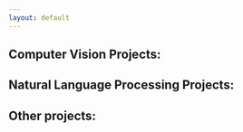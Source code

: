```yaml
---
layout: default
---
```


## Computer Vision Projects:

<!-- * [Comparative Analysis between YOLO complex 3 and YOLO 3](https://github.com/Ahmed-Mohsen-7/YOLO-Comparative-Analysis)

* [Human Iris Detection using convolution Neural Network (CNN)](https://github.com/Ahmed-Mohsen-7/Human-Iris-Detection) -->

## Natural Language Processing Projects:

<!--
* [Applying Incremental Convex Free Space to Optimization Based Motion Planners](https://github.com/Ahmed-Mohsen-7/faster)

* [Static Stability For a Walking Robot Using Optimization Techniques](https://github.com/Ahmed-Mohsen-7/Static-Stability-for-a-walking-robot)

* [Design And Control Of Swarm Of Autonomous Mobile Industrial Robots (Bachelor Thesis)](https://github.com/Ahmed-Mohsen-7/Design-And-Control-Of-Swarm-Of-Autonomous-Mobile-Industrial-Robots)

* [Virtual Joint Matrix (VJM) Analysis for 7DOF KUKA kr-210 r-2700 on Linear Axis](https://github.com/Ahmed-Mohsen-7/VJM-Analysis-for-7DOF-Kuka-on-Linear-Axis) -->

## Other projects:

<!-- * [Electric Car Performance Analysis Using Simulink](https://github.com/Ahmed-Mohsen-7/Car-Performance-Analysis-using-Simulink) -->
